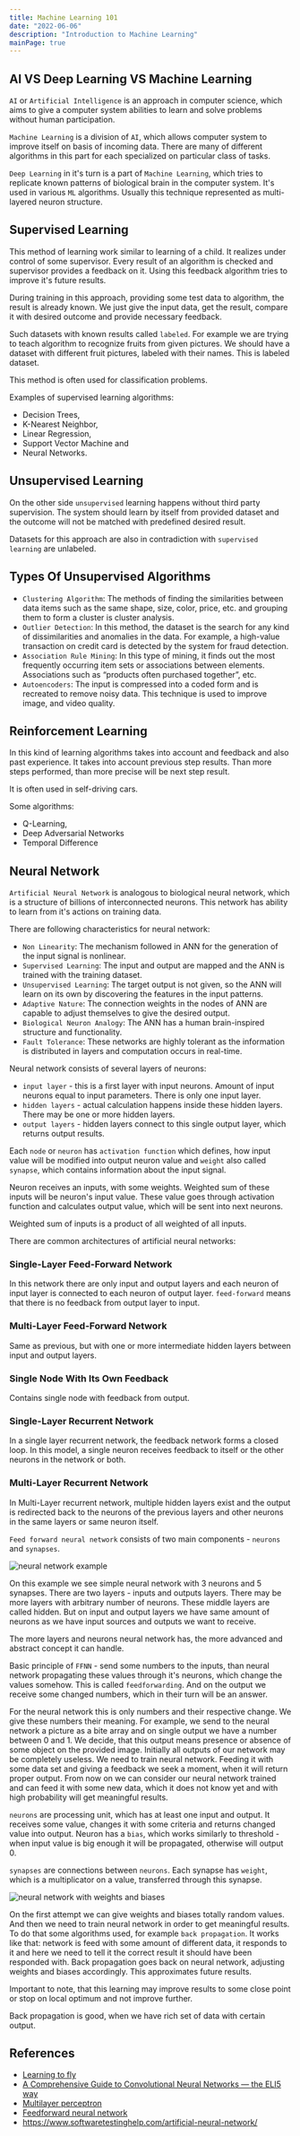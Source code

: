 ```yaml
---
title: Machine Learning 101
date: "2022-06-06"
description: "Introduction to Machine Learning"
mainPage: true
---
```


## AI VS Deep Learning VS Machine Learning

`AI` or `Artificial Intelligence` is an approach in computer science, which aims to give a computer
system abilities to learn and solve problems without human participation.

`Machine Learning` is a division of `AI`, which allows computer system to improve itself on basis of
incoming data. There are many of different algorithms in this part for each specialized on particular
class of tasks.

`Deep Learning` in it's turn is a part of `Machine Learning`, which tries to replicate known patterns
of biological brain in the computer system. It's used in various `ML` algorithms. Usually this technique
represented as multi-layered neuron structure.

## Supervised Learning

This method of learning work similar to learning of a child. It realizes under control of some supervisor.
Every result of an algorithm is checked and supervisor provides a feedback on it. Using this feedback
algorithm tries to improve it's future results.

During training in this approach, providing some test data to algorithm, the result is already known.
We just give the input data, get the result, compare it with desired outcome and provide necessary 
feedback.

Such datasets with known results called `labeled`. For example we are trying to teach algorithm to 
recognize fruits from given pictures. We should have a dataset with different fruit pictures, labeled with
their names. This is labeled dataset.

This method is often used for classification problems.

Examples of supervised learning algorithms:

- Decision Trees,
- K-Nearest Neighbor,
- Linear Regression,
- Support Vector Machine and
- Neural Networks.

## Unsupervised Learning 

On the other side `unsupervised` learning happens without third party supervision. The system should learn
by itself from provided dataset and the outcome will not be matched with predefined desired result.

Datasets for this approach are also in contradiction with `supervised learning` are unlabeled.

## Types Of Unsupervised Algorithms

- `Clustering Algorithm`: The methods of finding the similarities between data items such as the 
  same shape, size, color, price, etc. and grouping them to form a cluster is cluster analysis.
- `Outlier Detection`: In this method, the dataset is the search for any kind of dissimilarities and
  anomalies in the data. 
  For example, a high-value transaction on credit card is detected by the system for fraud detection.
- `Association Rule Mining`: In this type of mining, it finds out the most frequently occurring item
  sets or associations between elements. Associations such as “products often purchased together”, etc.
- `Autoencoders`: The input is compressed into a coded form and is recreated to remove noisy data. 
  This technique is used to improve image, and video quality.

## Reinforcement Learning

In this kind of learning algorithms takes into account and feedback and also past experience. It takes
into account previous step results. Than more steps performed, than more precise will be next step result.

It is often used in self-driving cars.

Some algorithms:

- Q-Learning,
- Deep Adversarial Networks
- Temporal Difference

## Neural Network

`Artificial Neural Network` is analogous to biological neural network, which is a structure of billions
of interconnected neurons. This network has ability to learn from it's actions on training data. 

There are following characteristics for neural network:

- `Non Linearity`: The mechanism followed in ANN for the generation of the input signal is nonlinear.
- `Supervised Learning`: The input and output are mapped and the ANN is trained with the training dataset.
- `Unsupervised Learning`: The target output is not given, so the ANN will learn on its own by discovering the features in the input patterns.
- `Adaptive Nature`: The connection weights in the nodes of ANN are capable to adjust themselves to give the desired output.
- `Biological Neuron Analogy`: The ANN has a human brain-inspired structure and functionality.
- `Fault Tolerance`: These networks are highly tolerant as the information is distributed in layers and computation occurs in real-time.

Neural network consists of several layers of neurons:

- `input layer` - this is a first layer with input neurons. Amount of input neurons equal to input parameters. There is only one input layer.
- `hidden layers` - actual calculation happens inside these hidden layers. There may be one or more hidden layers.
- `output layers` - hidden layers connect to this single output layer, which returns output results.

Each `node` or `neuron` has `activation function` which defines, how input value will be modified into output neuron value and `weight` also called
`synapse`, which contains information about the input signal.

Neuron receives an inputs, with some weights. Weighted sum of these inputs will be neuron's input value. These value goes through activation function
and calculates output value, which will be sent into next neurons.

Weighted sum of inputs is a product of all weighted of all inputs.

There are common architectures of artificial neural networks:

### Single-Layer Feed-Forward Network

In this network there are only input and output layers and each neuron of input layer is connected to each neuron of output layer.
`feed-forward` means that there is no feedback from output layer to input.


### Multi-Layer Feed-Forward Network

Same as previous, but with one or more intermediate hidden layers between input and output layers.

### Single Node With Its Own Feedback

Contains single node with feedback from output.

### Single-Layer Recurrent Network

In a single layer recurrent network, the feedback network forms a closed loop. In this model, a single neuron receives feedback to itself or the other neurons in the network or both.

### Multi-Layer Recurrent Network

In Multi-Layer recurrent network, multiple hidden layers exist and the output is redirected back to the neurons of the previous layers and other neurons in the same layers or same neuron itself.



`Feed forward neural network` consists of two main components - `neurons` and `synapses`.

![neural network example](/_images/neural-networks-1.png)

On this example we see simple neural network with 3 neurons and 5 synapses.
There are two layers - inputs and outputs layers. There may be more layers with arbitrary number
of neurons. These middle layers are called hidden. But on input and output layers we have same amount of neurons as we have input sources
and outputs we want to receive.

The more layers and neurons neural network has, the more advanced and abstract concept it can handle.

Basic principle of `FFNN` - send some numbers to the inputs, than neural network propagating these
values through it's neurons, which change the values somehow. This is called `feedforwarding`. And
on the output we receive some changed numbers, which in their turn will be an answer.

For the neural network this is only numbers and their respective change. We give these numbers their
meaning. For example, we send to the neural network a picture as a bite array and on single output
we have a number between 0 and 1. We decide, that this output means presence or absence of some object
on the provided image. Initially all outputs of our network may be completely useless. We need to
train neural network. Feeding it with some data set and giving a feedback we seek a moment, when
it will return proper output. From now on we can consider our neural network trained and can feed it
with some new data, which it does not know yet and with high probability will get meaningful results.

`neurons` are processing unit, which has at least one input and output. It receives some value,
changes it with some criteria and returns changed value into output. Neuron has a `bias`, which 
works similarly to threshold - when input value is big enough it will be propagated, otherwise will
output 0.

`synapses` are connections between `neurons`. Each synapse has `weight`, which is a multiplicator on
a value, transferred through this synapse. 

![neural network with weights and biases](/_images/neural-networks-2.png)

On the first attempt we can give weights and biases totally random values. And then we need to train
neural network in order to get meaningful results. To do that some algorithms used, for example
`back propagation`. It works like that: network is feed with some amount of different data, it 
responds to it and here we need to tell it the correct result it should have been responded with.
Back propagation goes back on neural network, adjusting weights and biases accordingly. This 
approximates future results.

Important to note, that this learning may improve results to some close point or stop on local
optimum and not improve further.

Back propagation is good, when we have rich set of data with certain output.

## References

- [Learning to fly](https://pwy.io/en/posts/learning-to-fly-pt1/)
- [A Comprehensive Guide to Convolutional Neural Networks — the ELI5 way](https://towardsdatascience.com/a-comprehensive-guide-to-convolutional-neural-networks-the-eli5-way-3bd2b1164a53)
- [Multilayer perceptron](https://en.wikipedia.org/wiki/Multilayer_perceptron)
- [Feedforward neural network](https://en.wikipedia.org/wiki/Feedforward_neural_network)
- https://www.softwaretestinghelp.com/artificial-neural-network/